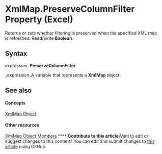 
# XmlMap.PreserveColumnFilter Property (Excel)

Returns or sets whether filtering is preserved when the specified XML map is refreshed. Read/write  **Boolean**. 


## Syntax

 _expression_. **PreserveColumnFilter**

 _expression_A variable that represents a  **XmlMap** object.


## See also


#### Concepts


 [XmlMap Object](39b0823f-0068-d8df-e4e1-ca62b55d58f5.md)
#### Other resources


 [XmlMap Object Members](b6654149-ac1b-d570-0722-b49bf58f2a53.md)
****   **Contribute to this article**Want to edit or suggest changes to this content? You can edit and submit changes to  [this article](https://github.com/jhershey00/VBA_Excel_Test/OpenXMLCon/articles/7afb204c-7139-1d97-fa3f-0d563e12c891.md) using GitHub.

